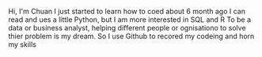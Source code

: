 Hi, I'm Chuan
I just started to learn how to coed about 6 month ago
I can read and ues a little Python, but I am more interested in SQL and R 
To be a data or business analyst, helping different people or ognisationo to solve thier problem is my dream.
So I use Github to recored my codeing and horn my skills
